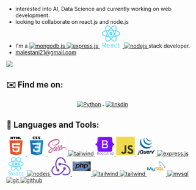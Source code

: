 - interested into AI, Data Science and currently working on web development.
- looking to collaborate on react.js and node.js
- I'm a    <a href="https://mongodb.com/" target="_blank">
    <img
      src="https://www.vectorlogo.zone/logos/mongodb/mongodb-icon.svg"
      alt="mongodb.js"
      width="60"
      height="60"
    />
  </a>
   <a href="https://expressjs.com/" target="_blank">
    <img
      src="https://www.vectorlogo.zone/logos/expressjs/expressjs-icon.svg"
      alt="express.js"
      width="60"
      height="60"
    />
  </a>
  <a href="https://reactjs.org/" target="_blank">
    <img
      src="https://raw.githubusercontent.com/devicons/devicon/master/icons/react/react-original-wordmark.svg"
      alt="reactjs"
      width="60"
      height="60"
    />
  </a>
    <a href="https://nodejs.org/" target="_blank">
    <img
      src="https://www.vectorlogo.zone/logos/nodejs/nodejs-icon.svg"
      alt="nodejs"
      width="60"
      height="60"
    />
    </a>
    stack developer.
- malestani21@gmail.com

<!---
Mustafa-Zahedi/Mustafa-Zahedi is a ✨ special ✨ repository because its `README.md` (this file) appears on your GitHub profile.
You can click the Preview link to take a look at your changes.
--->

![](https://visitor-badge.laobi.icu/badge?page_id=mustafa-zahedi)

## ✉️ Find me on:


<p align="center">
 <a href="https://twitter.com/Mustafa_Zahedi2" target="_blank" rel="noopener noreferrer"> <img src="https://www.vectorlogo.zone/logos/twitter/twitter-tile.svg" alt="Python" height="40" style="vertical-align:top; margin:4px"> </a>
 <a href="https://www.linkedin.com/in/mustafa-zahedi-17870020b/" target="_blank" rel="noopener noreferrer"> <img src="https://www.vectorlogo.zone/logos/linkedin/linkedin-tile.svg" alt="linkdin" height="40" style="vertical-align:top; margin:4px"></a>
</p>

## 🧰 Languages and Tools:

<p align="left"> 
   <a href="https://www.w3.org/html/" target="_blank">
    <img
      src="https://raw.githubusercontent.com/devicons/devicon/master/icons/html5/html5-original-wordmark.svg"
      alt="html5"
      width="50"
      height="50"
    />
  </a>
      <a href="https://www.w3.org/Style/CSS/" target="_blank">
    <img
      src="https://raw.githubusercontent.com/devicons/devicon/master/icons/css3/css3-original-wordmark.svg"
      alt="html5"
      width="50"
      height="50"
    />
  </a>
   <a href="https://sass-lang.com" target="_blank">
       <img
         src="https://raw.githubusercontent.com/devicons/devicon/master/icons/sass/sass-original.svg"
         alt="sass"
         width="50"
         height="50"
       />
   </a>
   <a href="https://tailwindcss.com/" target="_blank" rel="noreferrer">
    <img
      src="https://www.vectorlogo.zone/logos/tailwindcss/tailwindcss-icon.svg"
      alt="tailwind"
      width="50"
      height="50"
    />
  </a>
      <a href="https://getbootstrap.com/" target="_blank">
    <img
      src="https://raw.githubusercontent.com/devicons/devicon/master/icons/bootstrap/bootstrap-original-wordmark.svg"
      alt="bootstrap"
      width="50"
      height="50"
    />
  </a>
   <a
    href="https://javascript.com"
    target="_blank"
    >
    <img
      src="https://raw.githubusercontent.com/devicons/devicon/master/icons/javascript/javascript-original.svg"
      alt="javascript"
      width="50"
      height="50"
    />
  </a>
   <a
    href="https://jquery.com/"
    target="_blank"
    >
    <img
      src="https://raw.githubusercontent.com/devicons/devicon/master/icons/jquery/jquery-original-wordmark.svg"
      alt="jQuery"
      width="50"
      height="50"
    />
  </a>

  </a>
   <a href="https://expressjs.com/" target="_blank">
    <img
      src="https://www.vectorlogo.zone/logos/expressjs/expressjs-icon.svg"
      alt="express.js"
      width="50"
      height="50"
    />
  </a>
  <a href="https://reactjs.org/" target="_blank">
    <img
      src="https://raw.githubusercontent.com/devicons/devicon/master/icons/react/react-original-wordmark.svg"
      alt="reactjs"
      width="50"
      height="50"
    />
  </a>
    <a href="https://nodejs.org/" target="_blank">
    <img
      src="https://www.vectorlogo.zone/logos/nodejs/nodejs-icon.svg"
      alt="nodejs"
      width="50"
      height="50"
    />
  </a>
    <a href="https://redux.js.org" target="_blank" rel="noreferrer">
    <img
      src="https://raw.githubusercontent.com/devicons/devicon/master/icons/redux/redux-original.svg"
      alt="redux"
      width="50"
      height="50"
    />
  </a>
  <a href="https://www.php.net" target="_blank">
       <img
         src="https://raw.githubusercontent.com/devicons/devicon/master/icons/php/php-original.svg"
         alt="php"
         width="50"
         height="50"
       />
  </a> 
   <a href="https://python.org/" target="_blank" rel="noreferrer">
    <img
      src="https://www.vectorlogo.zone/logos/python/python-icon.svg"
      alt="tailwind"
      width="50"
      height="50"
    />
  </a>
  
   <a href="https://java.com/" target="_blank" rel="noreferrer">
    <img
      src="https://www.vectorlogo.zone/logos/java/java-icon.svg"
      alt="tailwind"
      width="50"
      height="50"
    />
  </a>
   <a href="https://www.mysql.com/" target="_blank">
    <img
      src="https://raw.githubusercontent.com/devicons/devicon/master/icons/mysql/mysql-original-wordmark.svg"
      alt="mysql"
      width="50"
      height="50"
    />
  </a>
  </a>
    <a href="https://www.mongodb.com/" target="_blank">
    <img
      src="https://www.vectorlogo.zone/logos/mongodb/mongodb-ar21.svg"
      alt="mysql"
      width="50"
      height="50"
    />
  </a>
   <a href="https://git-scm.com/" target="_blank">
    <img
      src="https://www.vectorlogo.zone/logos/git-scm/git-scm-icon.svg"
      alt="git"
      width="50"
      height="50"
    />
  </a>
  <a href="https://github.com/" target="_blank">
    <img
      src="https://www.vectorlogo.zone/logos/github/github-icon.svg"
      alt="github"
      width="50"
      height="50"
    />
  </a>
  
</p>
<!-- ![YOURNAME github stats](https://github-readme-stats.vercel.app/api?username=Mustafa-Zahedi&show_icons=true&hide_border=true&theme=radical) -->

<!-- ![Top Langs](https://github-readme-stats.vercel.app/api/top-langs/?username=Mustafa-Zahedi&theme=radical&layout=compact) -->
